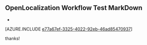 ## OpenLocalization Workflow Test MarkDown
* 

[AZURE.INCLUDE [e77a67ef-3325-4022-92eb-46ad85470937](calleeMd1.md)]

 
thanks!
